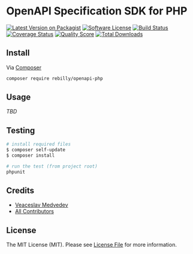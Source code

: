 # OpenAPI Specification SDK for PHP

[![Latest Version on Packagist][ico-version]][link-packagist]
[![Software License][ico-license]](LICENSE)
[![Build Status][ico-travis]][link-travis]
[![Coverage Status][ico-scrutinizer]][link-scrutinizer]
[![Quality Score][ico-code-quality]][link-code-quality]
[![Total Downloads][ico-downloads]][link-downloads]

## Install

Via [Composer](https://getcomposer.org)

```bash
composer require rebilly/openapi-php
```

## Usage

*TBD*

## Testing

```bash
# install required files
$ composer self-update
$ composer install

# run the test (from project root)
phpunit
```

## Credits

- [Veaceslav Medvedev](https://github.com/slavcodev)
- [All Contributors](../../contributors)

## License

The MIT License (MIT). Please see [License File](LICENSE) for more information.

[ico-version]: https://img.shields.io/packagist/v/rebilly/openapi-php.svg?style=flat-square
[ico-license]: https://img.shields.io/badge/license-MIT-brightgreen.svg?style=flat-square
[ico-travis]: https://img.shields.io/travis/Rebilly/openapi-php/master.svg?style=flat-square
[ico-scrutinizer]: https://img.shields.io/scrutinizer/coverage/g/Rebilly/openapi-php.svg?style=flat-square
[ico-code-quality]: https://img.shields.io/scrutinizer/g/Rebilly/openapi-php.svg?style=flat-square
[ico-downloads]: https://img.shields.io/packagist/dt/Rebilly/openapi-php.svg?style=flat-square

[link-packagist]: https://packagist.org/packages/rebilly/openapi-php
[link-travis]: https://travis-ci.org/Rebilly/openapi-php
[link-scrutinizer]: https://scrutinizer-ci.com/g/Rebilly/openapi-php/code-structure
[link-code-quality]: https://scrutinizer-ci.com/g/Rebilly/openapi-php
[link-downloads]: https://packagist.org/packages/rebilly/openapi-php
